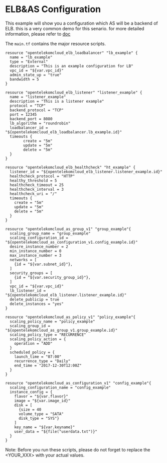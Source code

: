 # ELB&AS Configuration

This example will show you a configuration which AS will be a backend of ELB.
this is a very common demo for this senario.
for more detailed information, please refer to 
[doc](https://www.terraform.io/docs/providers/opentelekomcloud/index.html)

The ```main.tf``` contains the major resource scripts.

```hcl
resource "opentelekomcloud_elb_loadbalancer" "lb_example" {
  name = "lb_example"
  type = "External"
  description = "This is an example configuration for LB"
  vpc_id = "${var.vpc_id}"
  admin_state_up = "true"
  bandwidth = 5
}

resource "opentelekomcloud_elb_listener" "listener_example" {
  name = "listener_example"
  description = "This is a listener example"
  protocol = "TCP"
  backend_protocol = "TCP"
  port = 12345
  backend_port = 8080
  lb_algorithm = "roundrobin"
  loadbalancer_id = "${opentelekomcloud_elb_loadbalancer.lb_example.id}"
  timeouts {
        create = "5m"
        update = "5m"
        delete = "5m"
  }
}

resource "opentelekomcloud_elb_healthcheck" "ht_example" {
  listener_id = "${opentelekomcloud_elb_listener.listener_example.id}"
  healthcheck_protocol = "HTTP"
  healthy_threshold = 5
  healthcheck_timeout = 25
  healthcheck_interval = 3
  healthcheck_uri = "/"
  timeouts {
    create = "5m"
    update = "5m"
    delete = "5m"
  }
}

resource "opentelekomcloud_as_group_v1" "group_example"{
  scaling_group_name = "group_example"
  scaling_configuration_id = "${opentelekomcloud_as_configuration_v1.config_example.id}"
  desire_instance_number = 2
  min_instance_number = 0
  max_instance_number = 3
  networks = [
    {id = "${var.subnet_id}"},
  ]
  security_groups = [
    {id = "${var.security_group_id}"},
  ]
  vpc_id = "${var.vpc_id}"
  lb_listener_id = "${opentelekomcloud_elb_listener.listener_example.id}"
  delete_publicip = true
  delete_instances = "yes"
}

resource "opentelekomcloud_as_policy_v1" "policy_example"{
  scaling_policy_name = "policy_example"
  scaling_group_id = "${opentelekomcloud_as_group_v1.group_example.id}"
  scaling_policy_type = "RECURRENCE"
  scaling_policy_action = {
    operation = "ADD"
  }
  scheduled_policy = {
    launch_time = "07:00"
    recurrence_type = "Daily"
    end_time = "2017-12-30T12:00Z"
  }
}

resource "opentelekomcloud_as_configuration_v1" "config_example"{
  scaling_configuration_name = "config_example"
  instance_config = {
    flavor = "${var.flavor}"
    image = "${var.image_id}"
    disk = [
      {size = 40
      volume_type = "SATA"
      disk_type = "SYS"}
    ]
    key_name = "${var.keyname}"
    user_data = "${file("userdata.txt")}"
  }
}
```


Note: Before you run these scripts, please do not forget to replace the
<YOUR_XXX> with your actual values.
